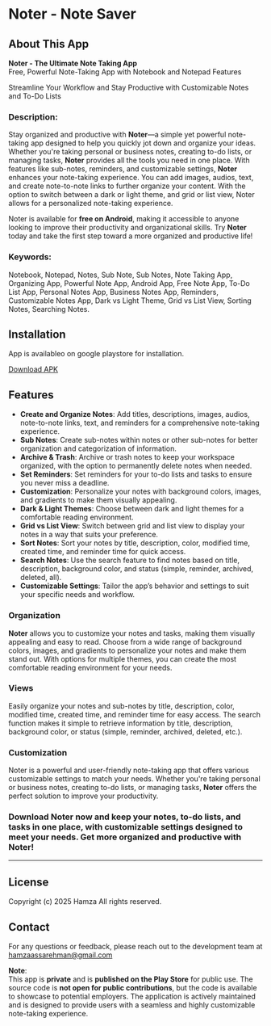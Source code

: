 # Noter - Note Saver

## About This App

**Noter - The Ultimate Note Taking App**  
Free, Powerful Note-Taking App with Notebook and Notepad Features

Streamline Your Workflow and Stay Productive with Customizable Notes and To-Do Lists

### Description:
Stay organized and productive with **Noter**—a simple yet powerful note-taking app designed to help you quickly jot down and organize your ideas. Whether you're taking personal or business notes, creating to-do lists, or managing tasks, **Noter** provides all the tools you need in one place. With features like sub-notes, reminders, and customizable settings, **Noter** enhances your note-taking experience. You can add images, audios, text, and create note-to-note links to further organize your content. With the option to switch between a dark or light theme, and grid or list view, Noter allows for a personalized note-taking experience. 

Noter is available for **free on Android**, making it accessible to anyone looking to improve their productivity and organizational skills. Try **Noter** today and take the first step toward a more organized and productive life!

### Keywords:
Notebook, Notepad, Notes, Sub Note, Sub Notes, Note Taking App, Organizing App, Powerful Note App, Android App, Free Note App, To-Do List App, Personal Notes App, Business Notes App, Reminders, Customizable Notes App, Dark vs Light Theme, Grid vs List View, Sorting Notes, Searching Notes.

## Installation

App is availableo on google playstore for installation.

[Download APK](https://play.google.com/store/apps/details?id=com.rasaank.noter)  


## Features

- **Create and Organize Notes**: Add titles, descriptions, images, audios, note-to-note links, text, and reminders for a comprehensive note-taking experience.
- **Sub Notes**: Create sub-notes within notes or other sub-notes for better organization and categorization of information.
- **Archive & Trash**: Archive or trash notes to keep your workspace organized, with the option to permanently delete notes when needed.
- **Set Reminders**: Set reminders for your to-do lists and tasks to ensure you never miss a deadline.
- **Customization**: Personalize your notes with background colors, images, and gradients to make them visually appealing.
- **Dark & Light Themes**: Choose between dark and light themes for a comfortable reading environment.
- **Grid vs List View**: Switch between grid and list view to display your notes in a way that suits your preference.
- **Sort Notes**: Sort your notes by title, description, color, modified time, created time, and reminder time for quick access.
- **Search Notes**: Use the search feature to find notes based on title, description, background color, and status (simple, reminder, archived, deleted, all).
- **Customizable Settings**: Tailor the app’s behavior and settings to suit your specific needs and workflow.

### Organization
**Noter** allows you to customize your notes and tasks, making them visually appealing and easy to read. Choose from a wide range of background colors, images, and gradients to personalize your notes and make them stand out. With options for multiple themes, you can create the most comfortable reading environment for your needs.

### Views
Easily organize your notes and sub-notes by title, description, color, modified time, created time, and reminder time for easy access. The search function makes it simple to retrieve information by title, description, background color, or status (simple, reminder, archived, deleted, etc.).

### Customization
Noter is a powerful and user-friendly note-taking app that offers various customizable settings to match your needs. Whether you're taking personal or business notes, creating to-do lists, or managing tasks, **Noter** offers the perfect solution to improve your productivity.

### Download Noter now and keep your notes, to-do lists, and tasks in one place, with customizable settings designed to meet your needs. Get more organized and productive with **Noter**!

---
## License

Copyright (c) 2025 Hamza
All rights reserved.

## Contact

For any questions or feedback, please reach out to the development team at <a href="mailto:hamzaassarehman\@gmail.com">hamzaassarehman\@gmail.com</a>

**Note**:  
This app is **private** and is **published on the Play Store** for public use. The source code is **not open for public contributions**, but the code is available to showcase to potential employers. The application is actively maintained and is designed to provide users with a seamless and highly customizable note-taking experience.
